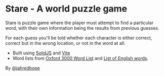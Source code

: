 # Stare - A world puzzle game

Stare is puzzle game where the player must attempt to find a particular word, with their own information being the results from previous guesses.

For each guess you'll be told whether each character is either correct, correct but in the wrong location, or not in the word at all.

- Built using [SolidJS](https://www.solidjs.com/) and [Vite](https://vitejs.dev/)
- Word lists from [Oxford 3000 Word List](https://github.com/gokhanyavas/Oxford-3000-Word-List) and [List of English words](https://github.com/dwyl/english-words/).

By [@jahredhope](https://github.com/jahredhope/)
